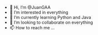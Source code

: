 - 👋 Hi, I’m @JuanGAA
- 👀 I’m interested in everything
- 🌱 I’m currently learning Python and Java
- 💞️ I’m looking to collaborate on everything
- 📫 How to reach me ...

<!---
JuanGAA/JuanGAA is a ✨ special ✨ repository because its `README.md` (this file) appears on your GitHub profile.
You can click the Preview link to take a look at your changes.
--->
